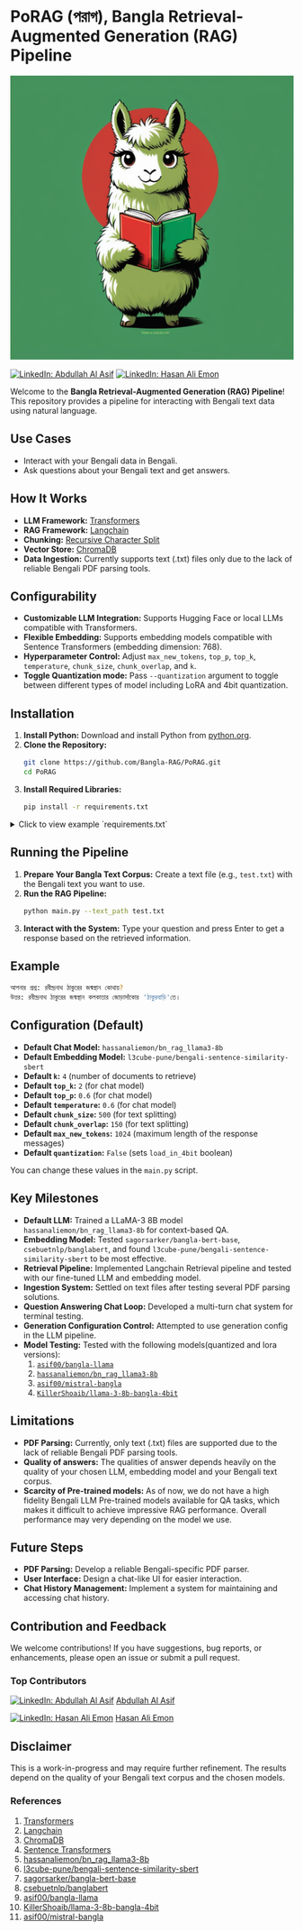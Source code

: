 # PoRAG (পরাগ), Bangla Retrieval-Augmented Generation (RAG) Pipeline
![Banner](/banner.png)

[![LinkedIn: Abdullah Al Asif](https://img.shields.io/badge/LinkedIn-Abdullah%20Al%20Asif-blue)](https://www.linkedin.com/in/abdullahalasif-bd/)
[![LinkedIn: Hasan Ali Emon](https://img.shields.io/badge/LinkedIn-Hasan%20Ali%20Emon-blue)](https://www.linkedin.com/in/hassan-ali-emon/)

Welcome to the **Bangla Retrieval-Augmented Generation (RAG) Pipeline**! This repository provides a pipeline for interacting with Bengali text data using natural language.

## Use Cases

- Interact with your Bengali data in Bengali.
- Ask questions about your Bengali text and get answers.

## How It Works

- **LLM Framework:** [Transformers](https://huggingface.co/docs/transformers/index)
- **RAG Framework:** [Langchain](https://www.langchain.com/)
- **Chunking:** [Recursive Character Split](https://python.langchain.com/v0.1/docs/modules/data_connection/document_transformers/recursive_text_splitter/)
- **Vector Store:** [ChromaDB](https://www.trychroma.com/)
- **Data Ingestion:** Currently supports text (.txt) files only due to the lack of reliable Bengali PDF parsing tools.

## Configurability

- **Customizable LLM Integration:** Supports Hugging Face or local LLMs compatible with Transformers.
- **Flexible Embedding:** Supports embedding models compatible with Sentence Transformers (embedding dimension: 768).
- **Hyperparameter Control:** Adjust `max_new_tokens`, `top_p`, `top_k`, `temperature`, `chunk_size`, `chunk_overlap`, and `k`.
- **Toggle Quantization mode:** Pass `--quantization` argument to toggle between different types of model including LoRA and 4bit quantization.

## Installation

1. **Install Python:** Download and install Python from [python.org](https://www.python.org/).
2. **Clone the Repository:**
    ```bash
    git clone https://github.com/Bangla-RAG/PoRAG.git
    cd PoRAG
    ```
3. **Install Required Libraries:**
    ```bash
    pip install -r requirements.txt
    ```

<details>
<summary>Click to view example `requirements.txt`</summary>

```txt
transformers
bitsandbytes 
peft 
accelerate 
chromadb
langchain 
langchain-community
sentence_transformers
argparse
rich
```
</details>

## Running the Pipeline

1. **Prepare Your Bangla Text Corpus:** Create a text file (e.g., `test.txt`) with the Bengali text you want to use.
2. **Run the RAG Pipeline:**
    ```bash
    python main.py --text_path test.txt
    ```
3. **Interact with the System:** Type your question and press Enter to get a response based on the retrieved information.

## Example

```bash
আপনার প্রশ্ন: রবীন্দ্রনাথ ঠাকুরের জন্মস্থান কোথায়?
উত্তর: রবীন্দ্রনাথ ঠাকুরের জন্মস্থান কলকাতার জোড়াসাঁকোর 'ঠাকুরবাড়ি'তে।
```

## Configuration (Default)

- **Default Chat Model:** `hassanaliemon/bn_rag_llama3-8b`
- **Default Embedding Model:** `l3cube-pune/bengali-sentence-similarity-sbert`
- **Default `k`:** `4` (number of documents to retrieve)
- **Default `top_k`:** `2` (for chat model)
- **Default `top_p`:** `0.6` (for chat model)
- **Default `temperature`:** `0.6` (for chat model)
- **Default `chunk_size`:** `500` (for text splitting)
- **Default `chunk_overlap`:** `150` (for text splitting)
- **Default `max_new_tokens`:** `1024` (maximum length of the response messages)
- **Default `quantization`:** `False` (sets `load_in_4bit` boolean)

You can change these values in the `main.py` script.

## Key Milestones

- **Default LLM:** Trained a LLaMA-3 8B model `hassanaliemon/bn_rag_llama3-8b` for context-based QA.
- **Embedding Model:** Tested `sagorsarker/bangla-bert-base`, `csebuetnlp/banglabert`, and found `l3cube-pune/bengali-sentence-similarity-sbert` to be most effective.
- **Retrieval Pipeline:** Implemented Langchain Retrieval pipeline and tested with our fine-tuned LLM and embedding model.
- **Ingestion System:** Settled on text files after testing several PDF parsing solutions.
- **Question Answering Chat Loop:** Developed a multi-turn chat system for terminal testing.
- **Generation Configuration Control:** Attempted to use generation config in the LLM pipeline.
- **Model Testing:** Tested with the following models(quantized and lora versions):
  1. [`asif00/bangla-llama`](https://huggingface.co/asif00/bangla-llama)
  2. [`hassanaliemon/bn_rag_llama3-8b`](https://huggingface.co/hassanaliemon/bn_rag_llama3-8b)
  3. [`asif00/mistral-bangla`](https://huggingface.co/asif00/mistral-bangla)
  4. [`KillerShoaib/llama-3-8b-bangla-4bit`](https://huggingface.co/KillerShoaib/llama-3-8b-bangla-4bit)

## Limitations

- **PDF Parsing:** Currently, only text (.txt) files are supported due to the lack of reliable Bengali PDF parsing tools.
- **Quality of answers:** The qualities of answer depends heavily on the quality of your chosen LLM, embedding model and your Bengali text corpus.
- **Scarcity of Pre-trained models:** As of now, we do not have a high fidelity Bengali LLM Pre-trained models available for QA tasks, which makes it difficult to achieve impressive RAG performance. Overall performance may very depending on the model we use.  


## Future Steps

- **PDF Parsing:** Develop a reliable Bengali-specific PDF parser.
- **User Interface:** Design a chat-like UI for easier interaction.
- **Chat History Management:** Implement a system for maintaining and accessing chat history.

## Contribution and Feedback

We welcome contributions! If you have suggestions, bug reports, or enhancements, please open an issue or submit a pull request.

### Top Contributors
[![LinkedIn: Abdullah Al Asif](https://img.shields.io/badge/LinkedIn-Abdullah%20Al%20Asif-blue)](https://www.linkedin.com/in/abdullahalasif-bd/) [Abdullah Al Asif](https://github.com/himisir)

[![LinkedIn: Hasan Ali Emon](https://img.shields.io/badge/LinkedIn-Hasan%20Ali%20Emon-blue)](https://www.linkedin.com/in/hassan-ali-emon/) [Hasan Ali Emon](https://github.com/hassanaliemon)



## Disclaimer

This is a work-in-progress and may require further refinement. The results depend on the quality of your Bengali text corpus and the chosen models.


### References

1. [Transformers](https://huggingface.co/docs/transformers/index)
2. [Langchain](https://www.langchain.com/)
3. [ChromaDB](https://www.trychroma.com/)
4. [Sentence Transformers](https://www.sbert.net/)
5. [hassanaliemon/bn_rag_llama3-8b](https://huggingface.co/hassanaliemon/bn_rag_llama3-8b)
6. [l3cube-pune/bengali-sentence-similarity-sbert](https://huggingface.co/l3cube-pune/bengali-sentence-similarity-sbert)
7. [sagorsarker/bangla-bert-base](https://huggingface.co/sagorsarker/bangla-bert-base)
8. [csebuetnlp/banglabert](https://huggingface.co/csebuetnlp/banglabert)
9. [asif00/bangla-llama](https://huggingface.co/asif00/bangla-llama)
10. [KillerShoaib/llama-3-8b-bangla-4bit](https://huggingface.co/KillerShoaib/llama-3-8b-bangla-4bit)
11. [asif00/mistral-bangla](https://huggingface.co/asif00/mistral-bangla)